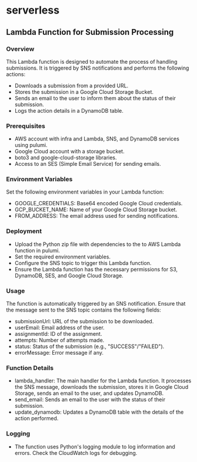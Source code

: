 # serverless

## Lambda Function for Submission Processing
### Overview
This Lambda function is designed to automate the process of handling submissions. It is triggered by SNS notifications and performs the following actions:

- Downloads a submission from a provided URL.
- Stores the submission in a Google Cloud Storage Bucket.
- Sends an email to the user to inform them about the status of their submission.
- Logs the action details in a DynamoDB table.
  
### Prerequisites
- AWS account with infra and Lambda, SNS, and DynamoDB services using pulumi.
- Google Cloud account with a storage bucket.
- boto3 and google-cloud-storage libraries.
- Access to an SES (Simple Email Service) for sending emails.
  
### Environment Variables
Set the following environment variables in your Lambda function:

- GOOGLE_CREDENTIALS: Base64 encoded Google Cloud credentials.
- GCP_BUCKET_NAME: Name of your Google Cloud Storage bucket.
- FROM_ADDRESS: The email address used for sending notifications.

### Deployment
- Upload the Python zip file with dependencies to the to AWS Lambda function in pulumi.
- Set the required environment variables.
- Configure the SNS topic to trigger this Lambda function.
- Ensure the Lambda function has the necessary permissions for S3, DynamoDB, SES, and Google Cloud Storage.
  
### Usage
The function is automatically triggered by an SNS notification. Ensure that the message sent to the SNS topic contains the following fields:

- submissionUrl: URL of the submission to be downloaded.
- userEmail: Email address of the user.
- assignmentId: ID of the assignment.
- attempts: Number of attempts made.
- status: Status of the submission (e.g., "SUCCESS"/"FAILED").
- errorMessage: Error message if any.
  
### Function Details
- lambda_handler: The main handler for the Lambda function. It processes the SNS message, downloads the submission, stores it in Google Cloud Storage, sends an email to the user, and updates DynamoDB.
- send_email: Sends an email to the user with the status of their submission.
- update_dynamodb: Updates a DynamoDB table with the details of the action performed.
  
### Logging
- The function uses Python's logging module to log information and errors. Check the CloudWatch logs for debugging.
